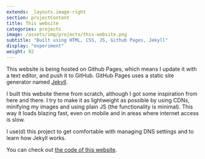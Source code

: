 ```yaml
---
extends: _layouts.image-right
section: projectContent
title: This website
categories: projects
image: /assets/img/projects/this-website.png
subtitle: "Built using HTML, CSS, JS, Github Pages, Jekyll"
display: "experiment"
weight: 92
---
```


This website is being hosted on Github Pages, which means I update it with a text editor, and push it to GitHub. GitHub Pages uses a static site generator named <a href="https://jekyllrb.com/" target="_blank">Jekyll</a>.

I built this website theme from scratch, although I got some inspiration from here and there. I try to make it as lightweight as possible by using CDNs, minifying my images and using plain JS (the functionality is minimal). This way it loads blazing fast, even on mobile and in areas where internet access is slow.

I use(d) this project to get comfortable with managing DNS settings and to learn how Jekyll works.

You can check out <a href="https://github.com/megatommy/megatommy.github.io" target="_blank">the code of this website</a>.